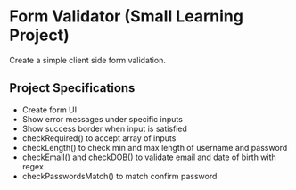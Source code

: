 # Form Validator (Small Learning Project)

Create a simple client side form validation.

## Project Specifications

- Create form UI
- Show error messages under specific inputs
- Show success border when input is satisfied
- checkRequired() to accept array of inputs
- checkLength() to check min and max length of username and password
- checkEmail() and checkDOB() to validate email and date of birth with regex
- checkPasswordsMatch() to match confirm password
